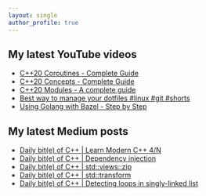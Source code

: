```yaml
---
layout: single
author_profile: true
---
```


## My latest YouTube videos

<ul>
<!--START_SECTION:youtube-->
<li><a href="https://www.youtube.com/watch?v=w-dmOHhBX9o">C++20 Coroutines - Complete Guide</a></li>
<li><a href="https://www.youtube.com/watch?v=1So7onMFxJM">C++20 Concepts  - Complete Guide</a></li>
<li><a href="https://www.youtube.com/watch?v=WRCwciJ5MTE">C++20 Modules - A complete guide</a></li>
<li><a href="https://www.youtube.com/watch?v=LHrB4TcU1JM">Best way to manage your dotfiles #linux #git #shorts</a></li>
<li><a href="https://www.youtube.com/watch?v=mXLrk0ipwz4">Using Golang with Bazel - Step by Step</a></li>
<!--END_SECTION:youtube-->
</ul>

## My latest Medium posts

<ul>
<!--START_SECTION:medium-->
<li><a href="https://medium.com/@simontoth/daily-bit-e-of-c-learn-modern-c-4-n-cd7f36cef283?source=rss-1e1de1006a93------2">Daily bit(e) of C++ | Learn Modern C++ 4/N</a></li>
<li><a href="https://medium.com/@simontoth/daily-bit-e-of-c-dependency-injection-fdcdd14ecdee?source=rss-1e1de1006a93------2">Daily bit(e) of C++ | Dependency injection</a></li>
<li><a href="https://medium.com/@simontoth/daily-bit-e-of-c-std-views-zip-c4429066b069?source=rss-1e1de1006a93------2">Daily bit(e) of C++ | std::views::zip</a></li>
<li><a href="https://medium.com/@simontoth/daily-bit-e-of-c-std-transform-5071a57aae23?source=rss-1e1de1006a93------2">Daily bit(e) of C++ | std::transform</a></li>
<li><a href="https://medium.com/@simontoth/daily-bit-e-of-c-detecting-loops-in-singly-linked-list-b9c9bba2d7ed?source=rss-1e1de1006a93------2">Daily bit(e) of C++ | Detecting loops in singly-linked list</a></li>
<!--END_SECTION:medium-->
</ul>